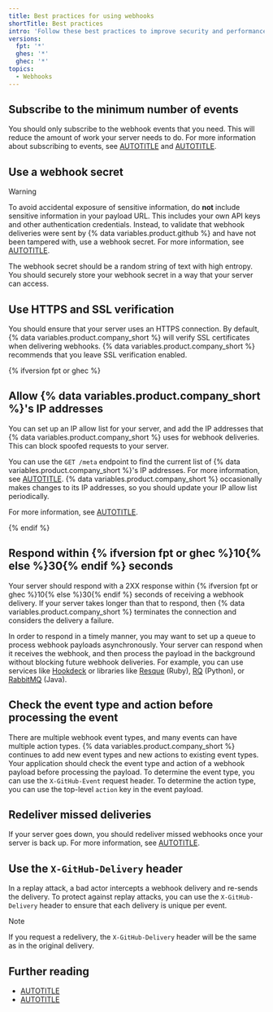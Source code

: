 ```yaml
---
title: Best practices for using webhooks
shortTitle: Best practices
intro: 'Follow these best practices to improve security and performance when using webhooks.'
versions:
  fpt: '*'
  ghes: '*'
  ghec: '*'
topics:
  - Webhooks
---
```


## Subscribe to the minimum number of events

You should only subscribe to the webhook events that you need. This will reduce the amount of work your server needs to do. For more information about subscribing to events, see [AUTOTITLE](/webhooks/creating-webhooks) and [AUTOTITLE](/webhooks/using-webhooks/editing-webhooks).

## Use a webhook secret

> [!WARNING]
> To avoid accidental exposure of sensitive information, do **not** include sensitive information in your payload URL.
> This includes your own API keys and other authentication credentials. Instead, to validate that webhook deliveries were sent by {% data variables.product.github %} and have not been tampered with, use a webhook secret. For more information, see [AUTOTITLE](/webhooks/using-webhooks/validating-webhook-deliveries).

The webhook secret should be a random string of text with high entropy. You should securely store your webhook secret in a way that your server can access.

## Use HTTPS and SSL verification

You should ensure that your server uses an HTTPS connection. By default, {% data variables.product.company_short %} will verify SSL certificates when delivering webhooks. {% data variables.product.company_short %} recommends that you leave SSL verification enabled.

{% ifversion fpt or ghec %}

## Allow {% data variables.product.company_short %}'s IP addresses

You can set up an IP allow list for your server, and add the IP addresses that {% data variables.product.company_short %} uses for webhook deliveries. This can block spoofed requests to your server.

You can use the `GET /meta` endpoint to find the current list of {% data variables.product.company_short %}'s IP addresses. For more information, see [AUTOTITLE](/rest/meta/meta#get-github-meta-information). {% data variables.product.company_short %} occasionally makes changes to its IP addresses, so you should update your IP allow list periodically.

For more information, see [AUTOTITLE](/authentication/keeping-your-account-and-data-secure/about-githubs-ip-addresses).

{% endif %}

## Respond within {% ifversion fpt or ghec %}10{% else %}30{% endif %} seconds

Your server should respond with a 2XX response within {% ifversion fpt or ghec %}10{% else %}30{% endif %} seconds of receiving a webhook delivery. If your server takes longer than that to respond, then {% data variables.product.company_short %} terminates the connection and considers the delivery a failure.

In order to respond in a timely manner, you may want to set up a queue to process webhook payloads asynchronously. Your server can respond when it receives the webhook, and then process the payload in the background without blocking future webhook deliveries. For example, you can use services like [Hookdeck](https://hookdeck.com) or libraries like [Resque](https://github.com/resque/resque/) (Ruby), [RQ](http://python-rq.org/) (Python), or [RabbitMQ](http://www.rabbitmq.com/) (Java).

## Check the event type and action before processing the event

There are multiple webhook event types, and many events can have multiple action types. {% data variables.product.company_short %} continues to add new event types and new actions to existing event types. Your application should check the event type and action of a webhook payload before processing the payload. To determine the event type, you can use the `X-GitHub-Event` request header. To determine the action type, you can use the top-level `action` key in the event payload.

## Redeliver missed deliveries

If your server goes down, you should redeliver missed webhooks once your server is back up. For more information, see [AUTOTITLE](/webhooks/testing-and-troubleshooting-webhooks/redelivering-webhooks).

## Use the `X-GitHub-Delivery` header

In a replay attack, a bad actor intercepts a webhook delivery and re-sends the delivery. To protect against replay attacks, you can use the `X-GitHub-Delivery` header to ensure that each delivery is unique per event.

> [!NOTE]
> If you request a redelivery, the `X-GitHub-Delivery` header will be the same as in the original delivery.

## Further reading

* [AUTOTITLE](/rest/guides/best-practices-for-integrators)
* [AUTOTITLE](/apps/creating-github-apps/about-creating-github-apps/best-practices-for-creating-a-github-app)
